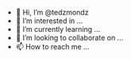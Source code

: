 - 👋 Hi, I’m @tedzmondz
- 👀 I’m interested in ...
- 🌱 I’m currently learning ...
- 💞️ I’m looking to collaborate on ...
- 📫 How to reach me ...

<!---
tedzmondz/tedzmondz is a ✨ special ✨ repository because its `README.md` (this file) appears on your GitHub profile.
You can click the Preview link to take a look at your changes.
--->
